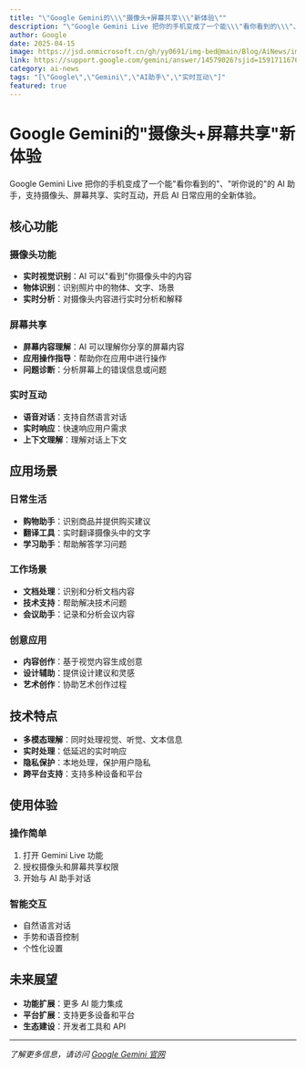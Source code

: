 ```yaml
---
title: "\"Google Gemini的\\\"摄像头+屏幕共享\\\"新体验\""
description: "\"Google Gemini Live 把你的手机变成了一个能\\\"看你看到的\\\"、\\\"听你说的\\\"的 AI 助手，支持摄像头、屏幕共享、实时互动，开启 AI 日常应用的全新体验。\""
author: Google
date: 2025-04-15
image: https://jsd.onmicrosoft.cn/gh/yy0691/img-bed@main/Blog/AiNews/img_v3_02lb_9f8142f5-abd8-4a44-8e75-c9cc27852d4g.jpg
link: https://support.google.com/gemini/answer/14579026?sjid=15917116769005255122-NA
category: ai-news
tags: "[\"Google\",\"Gemini\",\"AI助手\",\"实时互动\"]"
featured: true
---
```





# Google Gemini的"摄像头+屏幕共享"新体验

Google Gemini Live 把你的手机变成了一个能"看你看到的"、"听你说的"的 AI 助手，支持摄像头、屏幕共享、实时互动，开启 AI 日常应用的全新体验。

## 核心功能

### 摄像头功能
- **实时视觉识别**：AI 可以"看到"你摄像头中的内容
- **物体识别**：识别照片中的物体、文字、场景
- **实时分析**：对摄像头内容进行实时分析和解释

### 屏幕共享
- **屏幕内容理解**：AI 可以理解你分享的屏幕内容
- **应用操作指导**：帮助你在应用中进行操作
- **问题诊断**：分析屏幕上的错误信息或问题

### 实时互动
- **语音对话**：支持自然语言对话
- **实时响应**：快速响应用户需求
- **上下文理解**：理解对话上下文

## 应用场景

### 日常生活
- **购物助手**：识别商品并提供购买建议
- **翻译工具**：实时翻译摄像头中的文字
- **学习助手**：帮助解答学习问题

### 工作场景
- **文档处理**：识别和分析文档内容
- **技术支持**：帮助解决技术问题
- **会议助手**：记录和分析会议内容

### 创意应用
- **内容创作**：基于视觉内容生成创意
- **设计辅助**：提供设计建议和灵感
- **艺术创作**：协助艺术创作过程

## 技术特点

- **多模态理解**：同时处理视觉、听觉、文本信息
- **实时处理**：低延迟的实时响应
- **隐私保护**：本地处理，保护用户隐私
- **跨平台支持**：支持多种设备和平台

## 使用体验

### 操作简单
1. 打开 Gemini Live 功能
2. 授权摄像头和屏幕共享权限
3. 开始与 AI 助手对话

### 智能交互
- 自然语言对话
- 手势和语音控制
- 个性化设置

## 未来展望

- **功能扩展**：更多 AI 能力集成
- **平台扩展**：支持更多设备和平台
- **生态建设**：开发者工具和 API

---

*了解更多信息，请访问 [Google Gemini 官网](https://support.google.com/gemini/answer/14579026?sjid=15917116769005255122-NA)*